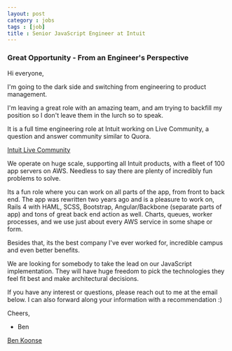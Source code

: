 ```yaml
---
layout: post
category : jobs
tags : [job]
title : Senior JavaScript Engineer at Intuit
---
```


### Great Opportunity - From an Engineer's Perspective

Hi everyone,

I'm going to the dark side and switching from engineering to product management.

I'm leaving a great role with an amazing team, and am trying to backfill my position so I don't leave them in the lurch so to speak.

It is a full time engineering role at Intuit working on Live Community, a question and answer community similar to Quora.

[Intuit Live Community](https://ttlc.intuit.com "TurboTax Live Community")

We operate on huge scale, supporting all Intuit products, with a fleet of 100 app servers on AWS.  Needless to say there are plenty of incredibly fun problems to solve.

Its a fun role where you can work on all parts of the app, from front to back end. The app was rewritten two years ago and is a pleasure to work on, Rails 4 with HAML, SCSS, Bootstrap, Angular/Backbone (separate parts of app) and tons of great back end action as well. Charts, queues, worker processes, and we use just about every AWS service in some shape or form.

Besides that, its the best company I've ever worked for, incredible campus and even better benefits.

We are looking for somebody to take the lead on our JavaScript implementation. They will have huge freedom to pick the technologies they feel fit best and make architectural decisions.

If you have any interest or questions, please reach out to me at the email below. I can also forward along your information with a recommendation :)

Cheers,

- Ben

[Ben Koonse](mailto:benjamin_koonse@intuit.com)


